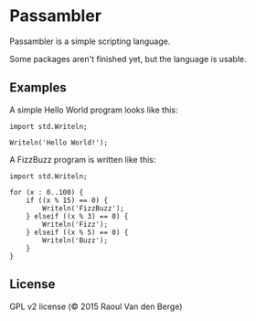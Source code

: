 # Passambler
Passambler is a simple scripting language.

Some packages aren't finished yet, but the language is usable.

## Examples
A simple Hello World program looks like this:

```
import std.Writeln;

Writeln('Hello World!');
```

A FizzBuzz program is written like this:
```
import std.Writeln;

for (x : 0..100) {
    if ((x % 15) == 0) {
        Writeln('FizzBuzz');
    } elseif ((x % 3) == 0) {
        Writeln('Fizz');
    } elseif ((x % 5) == 0) {
        Writeln('Buzz');
    }
}
```

## License
GPL v2 license (&copy; 2015 Raoul Van den Berge)
